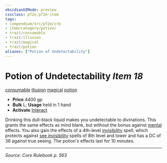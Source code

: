 ```yaml
---
obsidianUIMode: preview
cssclass: pf2e,pf2e-item
tags:
- compendium/src/pf2e/crb
- item/category/potion/
- trait/consumable
- trait/illusion
- trait/magical
- trait/potion
aliases: ["Potion of Undetectability"]
---
```

# Potion of Undetectability *Item 18*  
[consumable](consumable.md "Consumable Item Trait")  [illusion](illusion.md "Illusion School Trait")  [magical](magical.md "Magical Item Trait")  [potion](potion.md "Potion Item Trait")  

- **Price** 4400 gp
- **Bulk** L; **Usage** held in 1 hand
- **Activate** [Interact](interact.md)

Drinking this dull-black liquid makes you undetectable to divinations. This grants the same effects as mind blank, but without the bonus against [mental](mental.md "Mental Effect Trait") effects. You also gain the effects of a 4th-level [invisibility](Reference/Compendium/Spells/invisibility.md) spell, which protects against [see invisibility](see-invisibility.md) spells of 8th level and lower and has a DC of 36 against true seeing. The potion's effects last for 10 minutes.


---
*Source: Core Rulebook p. 563*